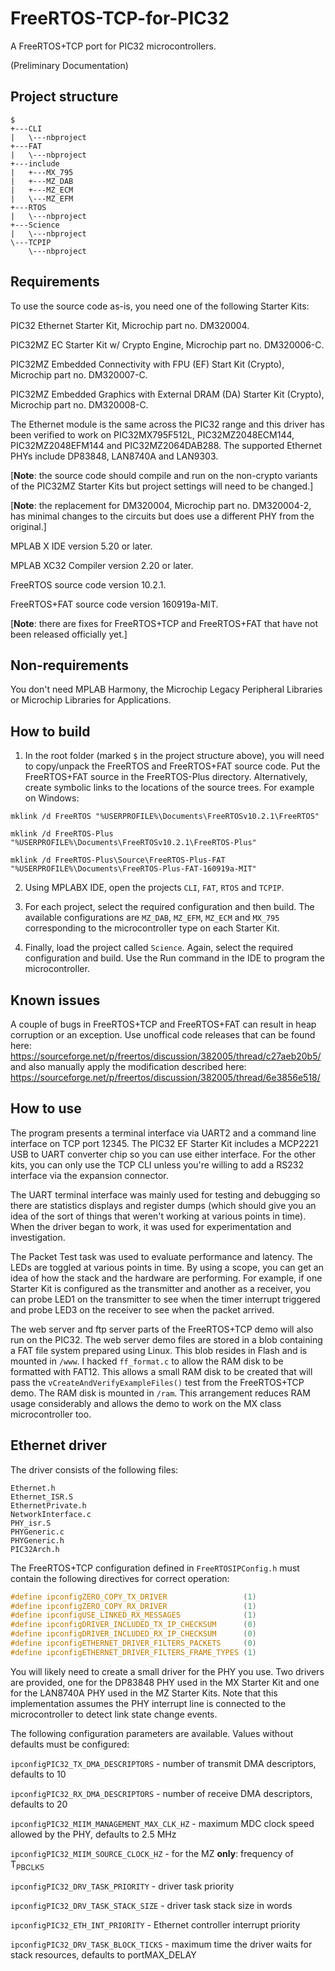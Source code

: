 # FreeRTOS-TCP-for-PIC32

A FreeRTOS+TCP port for PIC32 microcontrollers.

(Preliminary Documentation)

## Project structure
```
$
+---CLI
|   \---nbproject
+---FAT
|   \---nbproject
+---include
|   +---MX_795
|   +---MZ_DAB
|   +---MZ_ECM
|   \---MZ_EFM
+---RTOS
|   \---nbproject
+---Science
|   \---nbproject
\---TCPIP
    \---nbproject
```
## Requirements
To use the source code as-is, you need one of the following Starter Kits:

PIC32 Ethernet Starter Kit, Microchip part no. DM320004.

PIC32MZ EC Starter Kit w/ Crypto Engine, Microchip part no. DM320006-C.

PIC32MZ Embedded Connectivity with FPU (EF) Start Kit (Crypto), Microchip part no. DM320007-C.

PIC32MZ Embedded Graphics with External DRAM (DA) Starter Kit (Crypto), Microchip part no. DM320008-C.

The Ethernet module is the same across the PIC32 range and this driver has been verified to work on PIC32MX795F512L, PIC32MZ2048ECM144, PIC32MZ2048EFM144 and PIC32MZ2064DAB288. The supported Ethernet PHYs include DP83848, LAN8740A and LAN9303.

[**Note**: the source code should compile and run on the non-crypto variants of the PIC32MZ Starter Kits but project settings will need to be changed.]

[**Note**: the replacement for DM320004, Microchip part no. DM320004-2, has minimal changes to the circuits but does use a different PHY from the original.]

MPLAB X IDE version 5.20 or later.

MPLAB XC32 Compiler version 2.20 or later.

FreeRTOS source code version 10.2.1.

FreeRTOS+FAT source code version 160919a-MIT.

[**Note**: there are fixes for FreeRTOS+TCP and FreeRTOS+FAT that have not been released officially yet.]

## Non-requirements

You don't need MPLAB Harmony, the Microchip Legacy Peripheral Libraries or Microchip Libraries for Applications.

## How to build

1. In the root folder (marked `$` in the project structure above), you will need to copy/unpack the FreeRTOS and FreeRTOS+FAT source code. Put the FreeRTOS+FAT source in the FreeRTOS-Plus directory. Alternatively, create symbolic links to the locations of the source trees. For example on Windows:

`mklink /d FreeRTOS "%USERPROFILE%\Documents\FreeRTOSv10.2.1\FreeRTOS"`

`mklink /d FreeRTOS-Plus "%USERPROFILE%\Documents\FreeRTOSv10.2.1\FreeRTOS-Plus"`

`mklink /d FreeRTOS-Plus\Source\FreeRTOS-Plus-FAT "%USERPROFILE%\Documents\FreeRTOS-Plus-FAT-160919a-MIT"`

2. Using MPLABX IDE, open the projects `CLI`, `FAT`, `RTOS` and `TCPIP`.

3. For each project, select the required configuration and then build. The available configurations are `MZ_DAB`, `MZ_EFM`, `MZ_ECM` and `MX_795` corresponding to the microcontroller type on each Starter Kit.

4. Finally, load the project called `Science`. Again, select the required configuration and build. Use the Run command in the IDE to program the microcontroller.

## Known issues

A couple of bugs in FreeRTOS+TCP and FreeRTOS+FAT can result in heap corruption or an exception. Use unoffical code releases that can be found here: https://sourceforge.net/p/freertos/discussion/382005/thread/c27aeb20b5/ and also manually apply the modification described here: https://sourceforge.net/p/freertos/discussion/382005/thread/6e3856e518/

## How to use

The program presents a terminal interface via UART2 and a command line interface on TCP port 12345. The PIC32 EF Starter Kit includes a MCP2221 USB to UART converter chip so you can use either interface. For the other kits, you can only use the TCP CLI unless you're willing to add a RS232 interface via the expansion connector.

The UART terminal interface was mainly used for testing and debugging so there are statistics displays and register dumps (which should give you an idea of the sort of things that weren't working at various points in time). When the driver began to work, it was used for experimentation and investigation.

The Packet Test task was used to evaluate performance and latency. The LEDs are toggled at various points in time. By using a scope, you can get an idea of how the stack and the hardware are performing. For example, if one Starter Kit is configured as the transmitter and another as a receiver, you can probe LED1 on the transmitter to see when the timer interrupt triggered and probe LED3 on the receiver to see when the packet arrived.

The web server and ftp server parts of the FreeRTOS+TCP demo will also run on the PIC32. The web server demo files are stored in a blob containing a FAT file system prepared using Linux. This blob resides in Flash and is mounted in `/www`. I hacked `ff_format.c` to allow the RAM disk to be formatted with FAT12. This allows a small RAM disk to be created that will pass the `vCreateAndVerifyExampleFiles()` test from the FreeRTOS+TCP demo. The RAM disk is mounted in `/ram`. This arrangement reduces RAM usage considerably and allows the demo to work on the MX class microcontroller too.

## Ethernet driver

The driver consists of the following files:
```
Ethernet.h
Ethernet_ISR.S
EthernetPrivate.h
NetworkInterface.c
PHY_isr.S
PHYGeneric.c
PHYGeneric.h
PIC32Arch.h
```
The FreeRTOS+TCP configuration defined in `FreeRTOSIPConfig.h` must contain the following directives for correct operation:
```C
#define ipconfigZERO_COPY_TX_DRIVER                 (1)
#define ipconfigZERO_COPY_RX_DRIVER                 (1)
#define ipconfigUSE_LINKED_RX_MESSAGES              (1)
#define ipconfigDRIVER_INCLUDED_TX_IP_CHECKSUM      (0)
#define ipconfigDRIVER_INCLUDED_RX_IP_CHECKSUM      (0)
#define ipconfigETHERNET_DRIVER_FILTERS_PACKETS     (0)
#define ipconfigETHERNET_DRIVER_FILTERS_FRAME_TYPES (1)
```
You will likely need to create a small driver for the PHY you use. Two drivers are provided, one for the DP83848 PHY used in the MX Starter Kit and one for the LAN8740A PHY used in the MZ Starter Kits. Note that this implementation assumes the PHY interrupt line is connected to the microcontroller to detect link state change events.

The following configuration parameters are available. Values without defaults must be configured:

`ipconfigPIC32_TX_DMA_DESCRIPTORS` - number of transmit DMA descriptors, defaults to 10

`ipconfigPIC32_RX_DMA_DESCRIPTORS` - number of receive DMA descriptors, defaults to 20

`ipconfigPIC32_MIIM_MANAGEMENT_MAX_CLK_HZ` - maximum MDC clock speed allowed by the PHY, defaults to 2.5 MHz

`ipconfigPIC32_MIIM_SOURCE_CLOCK_HZ` - for the MZ __only__: frequency of T<sub>PBCLK5</sub>

`ipconfigPIC32_DRV_TASK_PRIORITY` - driver task priority

`ipconfigPIC32_DRV_TASK_STACK_SIZE` - driver task stack size in words

`ipconfigPIC32_ETH_INT_PRIORITY` - Ethernet controller interrupt priority

`ipconfigPIC32_DRV_TASK_BLOCK_TICKS` - maximum time the driver waits for stack resources, defaults to portMAX_DELAY
